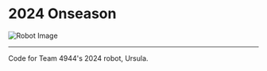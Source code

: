 # 2024 Onseason

![Robot Image](src/main/deploy/20230420165309_IMG_2225.JPG)

---

Code for Team 4944's 2024 robot, Ursula.
